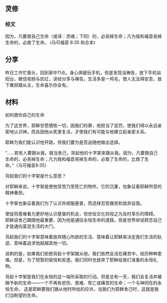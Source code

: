 ## 灵修

### 经文
因为，凡要救自己生命（或译：灵魂；下同）的，必丧掉生命；凡为我和福音丧掉生命的，必救了生命。 (马可福音 8:35 和合本)

## 分享

昨日工作忙昏头，回到家中11点。身心俱疲玩手机，但是发现没祷告，放下手机站阳台，微信视频与凯红，读经分享与祷告。生活多是一鸡毛，使人无法得安息，放下重担跟从主，生命喜乐你全有。

## 材料

如何救你自己的生命

为了这世界，耶稣甘愿牺牲一切，因我们的罪，他担当了惩罚，使我们得以永远亲密地认识神。而且因他从死里复活，才使我们有可能与他建立起亲密关系。

耶稣为我们能认识他开路，但我们要为是否追随他做出选择。

“……若有人要跟从我，就当舍己，背起他的十字架来跟从我。因为，凡要救自己生命的，必丧掉生命；凡为我和福音丧掉生命的，必救了生命的，比救了生命。”（‭‭马可福音8:35‬）

背起我们的十字架是什么意思？

对耶稣来说，十字架是使他受苦乃至死亡的物件。它的沉重，也象征着耶稣所受的精神重担。

十字架也象征着我们为了认识并顺服基督，而选择忍受痛苦和放弃自我。

使徒将患难看为更好地认识基督的机会，但世俗文化则视之为及时享乐的障碍。 耶稣说舍己跟随他最重要，因为他是通往永恒生命的道路，但是世界却说顾念自己才是通向富足生活的大门。

背起我们的十字架意味着放弃随心所欲的生活、意味着让耶稣来决定我们生活的轨迹、意味着追求他超越其他一切。

讽刺的是，如果我们拒绝背起十字架跟从他，我们依然会活在痛苦中，经历种种患难。但是，为了短暂的愉悦和安逸，我们同时也放弃了耶稣给我们准备的永恒礼物。

背起十字架是我们在永恒的这一端所采取的行动。但是总有一天，我们会复活并被赐予新的生命——一个不再有悲伤、患难、死亡或痛苦的生命；一个与神同在的永恒生命。 这是耶稣要我们跟从他时所给的应许。当我们为耶稣舍己时，这就是我们当盼望的生命。